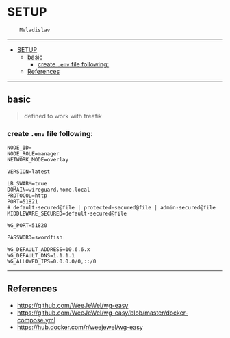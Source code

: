 # SETUP

```sh
    MVladislav
```

---

- [SETUP](#setup)
  - [basic](#basic)
    - [create `.env` file following:](#create-env-file-following)
  - [References](#references)

---

## basic

> defined to work with treafik

### create `.env` file following:

```env
NODE_ID=
NODE_ROLE=manager
NETWORK_MODE=overlay

VERSION=latest

LB_SWARM=true
DOMAIN=wireguard.home.local
PROTOCOL=http
PORT=51821
# default-secured@file | protected-secured@file | admin-secured@file
MIDDLEWARE_SECURED=default-secured@file

WG_PORT=51820

PASSWORD=swordfish

WG_DEFAULT_ADDRESS=10.6.6.x
WG_DEFAULT_DNS=1.1.1.1
WG_ALLOWED_IPS=0.0.0.0/0,::/0
```

---

## References

- <https://github.com/WeeJeWel/wg-easy>
- <https://github.com/WeeJeWel/wg-easy/blob/master/docker-compose.yml>
- <https://hub.docker.com/r/weejewel/wg-easy>
